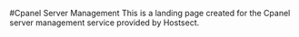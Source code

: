 #Cpanel Server Management
This is a landing page created for the Cpanel server management service provided by Hostsect.